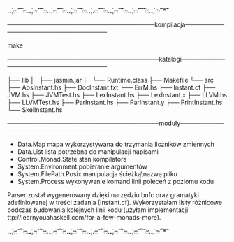 .₊̣̇.ෆ˟̑*̑˚̑*̑˟̑ෆ.₊̣̇.ෆ˟̑*̑˚̑*̑˟̑ෆ.₊̣̇.ෆ˟̑*̑˚̑*̑˟̑ෆ.₊̣̇.ෆ˟̑*̑˚̑*̑˟̑ෆ.₊̣̇..ෆ˟̑*̑˚̑*̑˟̑ෆ.₊̣̇.ෆ˟̑*̑˚̑*̑˟̑ෆ.₊̣̇.ෆ˟̑*̑˚̑*̑˟̑*̑˟̑ෆ.₊̣̇.ෆ˟̑*̑˚̑*̑˟̑

──────────────────────────────────kompilacja────────────────────────────────

  make

───────────────────────────────────katalogi─────────────────────────────────

├── lib
│   ├── jasmin.jar
│   └── Runtime.class
├── Makefile
└── src
    ├── AbsInstant.hs
    ├── DocInstant.txt
    ├── ErrM.hs
    ├── Instant.cf
    ├── JVM.hs
    ├── JVMTest.hs
    ├── LexInstant.hs
    ├── LexInstant.x
    ├── LLVM.hs
    ├── LLVMTest.hs
    ├── ParInstant.hs
    ├── ParInstant.y
    ├── PrintInstant.hs
    └── SkelInstant.hs


───────────────────────────────────moduły───────────────────────────────────
  - Data.Map               mapa wykorzystywana do trzymania liczników zmiennych
  - Data.List              lista potrzebna do manipulacji napisami
  - Control.Monad.State    stan kompilatora
  - System.Environment     pobieranie argumentów
  - System.FilePath.Posix  manipulacja ścieżką\nazwą pliku
  - System.Process         wykonywanie komand linii poleceń z poziomu kodu


Parser został wygenerowany dzięki narzędziu bnfc 
oraz gramatyki zdefiniowanej w treści zadania (Instant.cf).
Wykorzystałam listy różnicowe podczas budowania kolejnych linii kodu
(użyłam implementacji ttp://learnyouahaskell.com/for-a-few-monads-more). 
 
.₊̣̇.ෆ˟̑*̑˚̑*̑˟̑ෆ.₊̣̇.ෆ˟̑*̑˚̑*̑˟̑ෆ.₊̣̇.ෆ˟̑*̑˚̑*̑˟̑ෆ.₊̣̇.ෆ˟̑*̑˚̑*̑˟̑ෆ.₊̣̇..ෆ˟̑*̑˚̑*̑˟̑ෆ.₊̣̇.ෆ˟̑*̑˚̑*̑˟̑ෆ.₊̣̇.ෆ˟̑*̑˚̑*̑˟̑*̑˟̑ෆ.₊̣̇.ෆ˟̑*̑˚̑*̑˟̑

